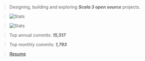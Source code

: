>Designing, building and exploring ***Scala 3 open source*** projects.

>![Stats](https://github-readme-stats.vercel.app/api?username=objektwerks&show_icons=true&hide_border=true)

>![Stats](https://github-readme-stats.vercel.app/api/top-langs?username=objektwerks&hide=css,html,javascript)

>Top annual commits:  ***15,517***

>Top monthly commits: ***1,793***

>[Resume](https://github.com/objektwerks/resume)

<!--- https://github.com/anuraghazra/github-readme-stats --->
